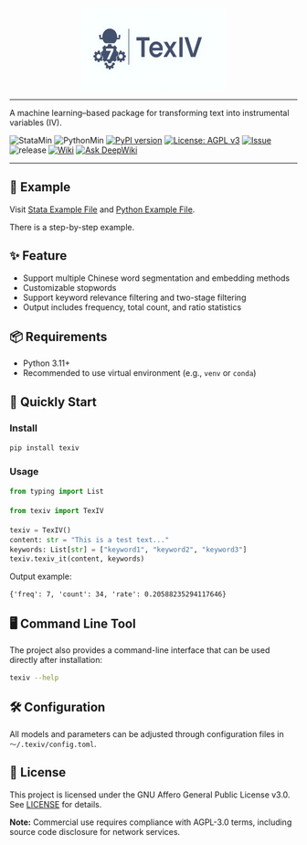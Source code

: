 <p align="center">
  <img src="source/img/TexIV-logo_16_9.png" width="256" alt="TexIV Logo">
</p>

---
A machine learning–based package for transforming text into instrumental variables (IV).

![StataMin](https://img.shields.io/badge/Stata-17+-blue) 
![PythonMin](https://img.shields.io/badge/Python-3.11+-yellow) 
[![PyPI version](https://img.shields.io/pypi/v/texiv.svg)](https://pypi.org/project/texiv/)
[![License: AGPL v3](https://img.shields.io/badge/License-AGPL%20v3-blue.svg)](LICENSE)
[![Issue](https://img.shields.io/badge/Issue-report-green.svg)](https://github.com/sepinetam/texiv/issues/new)
![release](https://img.shields.io/github/release-date/sepinetam/texiv)
[![Wiki](https://img.shields.io/badge/Doc-Wiki-blue.svg)](https://github.com/sepinetam/texiv/wiki)
[![Ask DeepWiki](https://deepwiki.com/badge.svg)](https://deepwiki.com/SepineTam/TexIV)

---

## 🌰 Example
Visit [Stata Example File](source/example/dofiles/main.do) and [Python Example File](source/example/pyscript/main.py).

There is a step-by-step example.

## ✨ Feature

- Support multiple Chinese word segmentation and embedding methods
- Customizable stopwords
- Support keyword relevance filtering and two-stage filtering
- Output includes frequency, total count, and ratio statistics

## 📦 Requirements

- Python 3.11+
- Recommended to use virtual environment (e.g., `venv` or `conda`)

## 🚀 Quickly Start

### Install
```bash
pip install texiv
```

### Usage
```python
from typing import List

from texiv import TexIV

texiv = TexIV()
content: str = "This is a test text..."
keywords: List[str] = ["keyword1", "keyword2", "keyword3"]
texiv.texiv_it(content, keywords)
```

Output example:

```
{'freq': 7, 'count': 34, 'rate': 0.20588235294117646}
```

## 🖥️ Command Line Tool

The project also provides a command-line interface that can be used directly after installation:

```bash
texiv --help
```

## 🛠️ Configuration

All models and parameters can be adjusted through configuration files in `～/.texiv/config.toml`.


## 📄 License
This project is licensed under the GNU Affero General Public License v3.0. See [LICENSE](LICENSE) for details.

**Note:** Commercial use requires compliance with AGPL-3.0 terms, including source code disclosure for network services.

